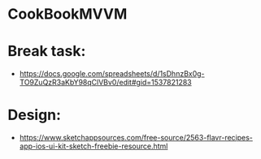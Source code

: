 # CookBookMVVM

# Break task: 
 - https://docs.google.com/spreadsheets/d/1sDhnzBx0g-TO9ZuQzR3aKbY98qClVBv0/edit#gid=1537821283

# Design: 
 - https://www.sketchappsources.com/free-source/2563-flavr-recipes-app-ios-ui-kit-sketch-freebie-resource.html
